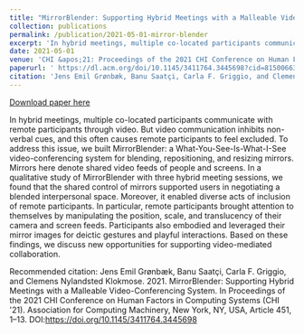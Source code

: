 ```yaml
---
title: "MirrorBlender: Supporting Hybrid Meetings with a Malleable Video-Conferencing System"
collection: publications
permalink: /publication/2021-05-01-mirror-blender
excerpt: 'In hybrid meetings, multiple co-located participants communicate with remote participants through video. But video communication inhibits non-verbal cues, and this often causes remote participants to feel excluded. To address this issue, we built MirrorBlender: a What-You-See-Is-What-I-See video-conferencing system for blending, repositioning, and resizing mirrors. Mirrors here denote shared video feeds of people and screens. In a qualitative study of MirrorBlender with three hybrid meeting sessions, we found that the shared control of mirrors supported users in negotiating a blended interpersonal space. Moreover, it enabled diverse acts of inclusion of remote participants. In particular, remote participants brought attention to themselves by manipulating the position, scale, and translucency of their camera and screen feeds. Participants also embodied and leveraged their mirror images for deictic gestures and playful interactions. Based on these findings, we discuss new opportunities for supporting video-mediated collaboration.'
date: 2021-05-01
venue: 'CHI &apos;21: Proceedings of the 2021 CHI Conference on Human Factors in Computing Systems'
paperurl: ' https://dl.acm.org/doi/10.1145/3411764.3445698?cid=81500663869'
citation: 'Jens Emil Grønbæk, Banu Saatçi, Carla F. Griggio, and Clemens Nylandsted Klokmose. 2021. MirrorBlender: Supporting Hybrid Meetings with a Malleable Video-Conferencing System. In Proceedings of the 2021 CHI Conference on Human Factors in Computing Systems (CHI &apos;21). Association for Computing Machinery, New York, NY, USA, Article 451, 1–13. DOI:https://doi.org/10.1145/3411764.3445698'
---
```


<a href=' https://dl.acm.org/doi/10.1145/3411764.3445698?cid=81500663869'>Download paper here</a>

In hybrid meetings, multiple co-located participants communicate with remote participants through video. But video communication inhibits non-verbal cues, and this often causes remote participants to feel excluded. To address this issue, we built MirrorBlender: a What-You-See-Is-What-I-See video-conferencing system for blending, repositioning, and resizing mirrors. Mirrors here denote shared video feeds of people and screens. In a qualitative study of MirrorBlender with three hybrid meeting sessions, we found that the shared control of mirrors supported users in negotiating a blended interpersonal space. Moreover, it enabled diverse acts of inclusion of remote participants. In particular, remote participants brought attention to themselves by manipulating the position, scale, and translucency of their camera and screen feeds. Participants also embodied and leveraged their mirror images for deictic gestures and playful interactions. Based on these findings, we discuss new opportunities for supporting video-mediated collaboration.

Recommended citation: Jens Emil Grønbæk, Banu Saatçi, Carla F. Griggio, and Clemens Nylandsted Klokmose. 2021. MirrorBlender: Supporting Hybrid Meetings with a Malleable Video-Conferencing System. In Proceedings of the 2021 CHI Conference on Human Factors in Computing Systems (CHI '21). Association for Computing Machinery, New York, NY, USA, Article 451, 1–13. DOI:https://doi.org/10.1145/3411764.3445698